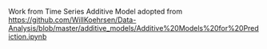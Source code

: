 Work from Time Series Additive Model adopted from https://github.com/WillKoehrsen/Data-Analysis/blob/master/additive_models/Additive%20Models%20for%20Prediction.ipynb
